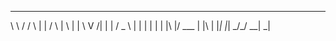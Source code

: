 __   ___   _    _    _   _ 
\ \ / / \ | |  / \  | \ | |
 \ V /|  \| | / _ \ |  \| |
  | | | |\  |/ ___ \| |\  |
  |_| |_| \_/_/   \_\_| \_|
                           
